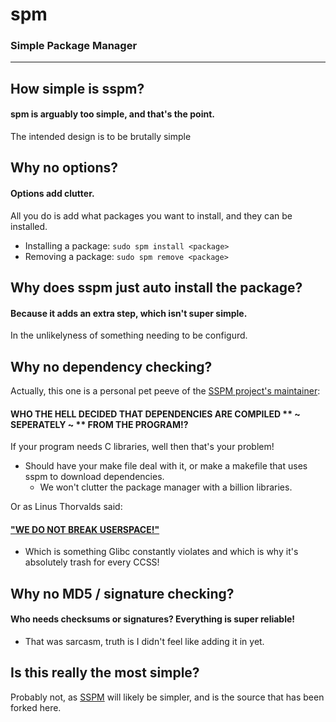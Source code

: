 # spm
### Simple Package Manager

---

## How simple is sspm? 
#### spm is arguably too simple, and that's the point.
The intended design is to be brutally simple

## Why no options?
#### Options add clutter. 
All you do is add what packages  you want to install, and they can be installed.
- Installing a package: `sudo spm install <package>`
- Removing a package: `sudo spm remove <package>`

## Why does sspm just auto install the package?
#### Because it adds an extra step, which isn't super simple.
In the unlikelyness of something needing to be configurd.

## Why no dependency checking?
Actually, this one is a personal pet peeve of the [SSPM project's maintainer](https://github.com/SuperSimplePackageManager/SSPM):
#### WHO THE HELL DECIDED THAT DEPENDENCIES ARE COMPILED ** ~ SEPERATELY ~ ** FROM THE PROGRAM!?
If your program needs C libraries, well then that's your problem! 
- Should have your make file deal with it, or make a makefile that uses sspm to download dependencies.
  - We won't clutter the  package manager with a billion libraries. 

Or as Linus Thorvalds said:
#### ["WE DO NOT BREAK USERSPACE!"](https://lkml.org/lkml/2012/12/23/75)
- Which is something Glibc constantly violates and which is why it's absolutely trash for every CCSS!

## Why no MD5 / signature checking?
#### Who needs checksums or signatures? Everything is super reliable!
- That was sarcasm, truth is I didn't feel like adding it in yet.

## Is this really the most simple?
Probably not, as [SSPM](https://github.com/SuperSimplePackageManager/SSPM) will likely be simpler, and is the source that has been forked here.

